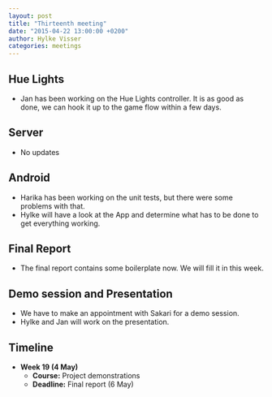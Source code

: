 ```yaml
---
layout: post
title: "Thirteenth meeting"
date: "2015-04-22 13:00:00 +0200"
author: Hylke Visser
categories: meetings
---
```


## Hue Lights

* Jan has been working on the Hue Lights controller. It is as good as done, we can hook it up to the game flow within a few days.

## Server

* No updates

## Android

* Harika has been working on the unit tests, but there were some problems with that.
* Hylke will have a look at the App and determine what has to be done to get everything working.

## Final Report

* The final report contains some boilerplate now. We will fill it in this week.

## Demo session and Presentation

* We have to make an appointment with Sakari for a demo session.
* Hylke and Jan will work on the presentation.

## Timeline

* **Week 19 (4 May)**
  * **Course:** Project demonstrations
  * **Deadline:** Final report (6 May)
